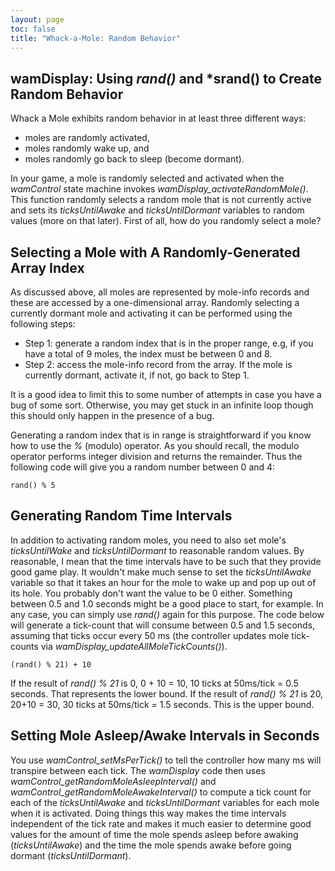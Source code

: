 ```yaml
---
layout: page
toc: false
title: "Whack-a-Mole: Random Behavior"
---
```



## wamDisplay: Using *rand()* and *srand() to Create Random Behavior 
Whack a Mole exhibits random behavior in at least three different ways:
  - moles are randomly activated,
  - moles randomly wake up, and
  - moles randomly go back to sleep (become dormant).

In your game, a mole is randomly selected and activated when the *wamControl* state machine invokes *wamDisplay_activateRandomMole()*. This function randomly selects a random mole that is not currently active and sets its *ticksUntilAwake* and *ticksUntilDormant* variables to random values (more on that later). First of all, how do you randomly select a mole?

## Selecting a Mole with A Randomly-Generated Array Index 
As discussed above, all moles are represented by mole-info records and these are accessed by a one-dimensional array. Randomly selecting a currently dormant mole and activating it can be performed using the following steps:
  * Step 1: generate a random index that is in the proper range, e.g, if you have a total of 9 moles, the index must be between 0 and 8.
  * Step 2: access the mole-info record from the array. If the mole is currently dormant, activate it, if not, go back to Step 1. 

It is a good idea to limit this to some number of attempts in case you have a bug of some sort. Otherwise, you may get stuck in an infinite loop though this should only happen in the presence of a bug.

Generating a random index that is in range is straightforward if you know how to use the *%* (modulo) operator. As you should recall, the modulo operator performs integer division and returns the remainder. Thus the following code will give you a random number between 0 and 4:

    rand() % 5


## Generating Random Time Intervals 
In addition to activating random moles, you need to also set mole's *ticksUntilWake* and *ticksUntilDormant* to reasonable random values. By reasonable, I mean that the time intervals have to be such that they provide good game play. It wouldn't make much sense to set the *ticksUntilAwake* variable so that it takes an hour for the mole to wake up and pop up out of its hole. You probably don't want the value to be 0 either. Something between 0.5 and 1.0 seconds might be a good place to start, for example. In any case, you can simply use *rand()* again for this purpose. The code below will generate a tick-count that will consume between 0.5 and 1.5 seconds, assuming that ticks occur every 50 ms (the controller updates mole tick-counts via *wamDisplay_updateAllMoleTickCounts()*).

    (rand() % 21) + 10


If the result of *rand() % 21* is 0, 0 + 10 = 10, 10 ticks at 50ms/tick = 0.5 seconds. That represents the lower bound. If the result of *rand() % 21* is 20, 20+10 = 30, 30 ticks at 50ms/tick = 1.5 seconds. This is the upper bound.

## Setting Mole Asleep/Awake Intervals in Seconds
You use *wamControl_setMsPerTick()* to tell the controller how many ms will transpire between each tick. The *wamDisplay* code then uses *wamControl_getRandomMoleAsleepInterval()* and *wamControl_getRandomMoleAwakeInterval()* to compute a tick count for each of the *ticksUntilAwake* and *ticksUntilDormant* variables for each mole when it is activated. Doing things this way makes the time intervals independent of the tick rate and makes it much easier to determine good values for the amount of time the mole spends asleep before awaking (*ticksUntilAwake*) and the time the mole spends awake before going dormant (*ticksUntilDormant*).
